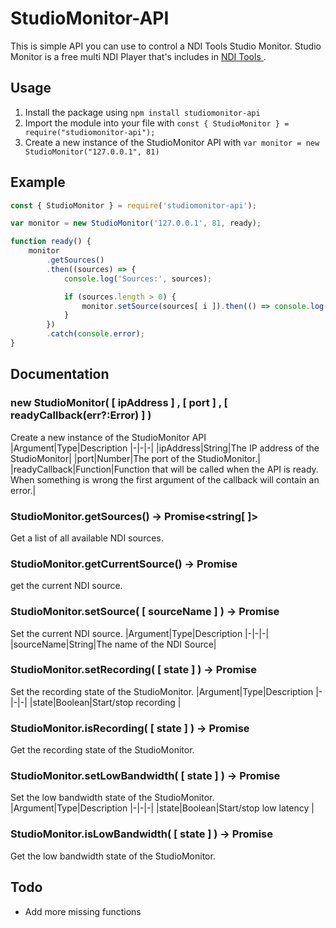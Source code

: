 # StudioMonitor-API
This is simple API you can use to control a NDI Tools Studio Monitor. Studio Monitor is a free multi NDI Player that's includes in [ NDI Tools ](https://ndi.tv/tools/).

## Usage
1. Install the package using `npm install studiomonitor-api`
2. Import the module into your file with `const { StudioMonitor } = require("studiomonitor-api");`
3. Create a new instance of the StudioMonitor API with `var monitor = new StudioMonitor("127.0.0.1", 81)`

## Example
````javascript
const { StudioMonitor } = require('studiomonitor-api');

var monitor = new StudioMonitor('127.0.0.1', 81, ready);

function ready() {
	monitor
		.getSources()
		.then((sources) => {
			console.log('Sources:', sources);

			if (sources.length > 0) {
				monitor.setSource(sources[ i ]).then(() => console.log('Set source')).catch(console.error);
			}
		})
		.catch(console.error);
}

````

## Documentation
### new StudioMonitor( [ ipAddress ] , [ port ] , [ readyCallback(err?:Error) ] ) 
Create a new instance of the StudioMonitor API
|Argument|Type|Description
|-|-|-|
|ipAddress|String|The IP address of the StudioMonitor|
|port|Number|The port of the StudioMonitor.|
|readyCallback|Function|Function that will be called when the API is ready. When something is wrong the first argument of the callback will contain an error.|

### StudioMonitor.getSources() -> Promise<string[  ]>
Get a list of all available NDI sources.

### StudioMonitor.getCurrentSource() -> Promise<void>
get the current NDI source.

### StudioMonitor.setSource( [ sourceName ] ) -> Promise<void>
Set the current NDI source.
|Argument|Type|Description
|-|-|-|
|sourceName|String|The name of the NDI Source|

### StudioMonitor.setRecording( [ state ] ) -> Promise<void>
Set the recording state of the StudioMonitor.
|Argument|Type|Description
|-|-|-|
|state|Boolean|Start/stop recording |

### StudioMonitor.isRecording( [ state ] ) -> Promise<boolean>
Get the recording state of the StudioMonitor.

### StudioMonitor.setLowBandwidth( [ state ] ) -> Promise<void>
Set the low bandwidth state of the StudioMonitor.
|Argument|Type|Description
|-|-|-|
|state|Boolean|Start/stop low latency |

### StudioMonitor.isLowBandwidth( [ state ] ) -> Promise<boolean>
Get the low bandwidth state of the StudioMonitor.

## Todo
* Add more missing functions